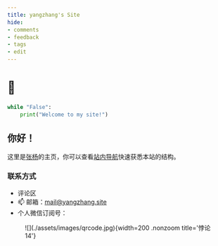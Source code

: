 ```yaml
---
title: yangzhang's Site
hide:
- comments
- feedback
- tags
- edit
---
```


# 👋

```python title="say_hi.py"
while "False":
    print("Welcome to my site!")
```

<h2>你好！</h2>

这里是[张杨](./About/about/)的主页，你可以查看[站内导航](./About/)快速获悉本站的结构。

<h3>联系方式</h3>

- 评论区
- 📫 邮箱：[mail@yangzhang.site](mailto:mail@yangzhang.site)
- 个人微信订阅号：

<figure markdown>
![](./assets/images/qrcode.jpg){width=200 .nonzoom title='悖论14'}
</figure>
